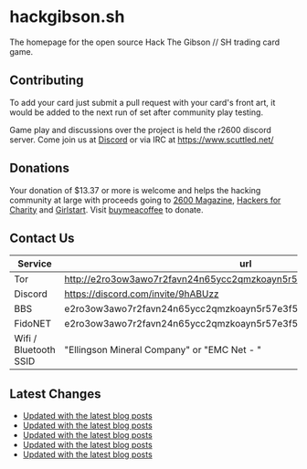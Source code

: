 # hackgibson.sh
The homepage for the open source Hack The Gibson // SH trading card game.


## Contributing

To add your card just submit a pull request with your card's front art, it would be added to the next run of set after community play testing.

Game play and discussions over the project is held the r2600 discord server. Come join us at [Discord](https://discord.com/invite/9hABUzz) or via IRC at https://www.scuttled.net/


## Donations

Your donation of $13.37 or more is welcome and helps the hacking community at large with proceeds going to [2600 Magazine](https://2600.com/), [Hackers for Charity](https://hackersforcharity.org) and [Girlstart](https://girlstart.org).  Visit [buymeacoffee](https://www.buymeacoffee.com/hackgibson.sh) to donate.


## Contact Us

Service | url
-|-
Tor | http://e2ro3ow3awo7r2favn24n65ycc2qmzkoayn5r57e3f56nvjwdcgg32ad.onion
Discord | https://discord.com/invite/9hABUzz
BBS | e2ro3ow3awo7r2favn24n65ycc2qmzkoayn5r57e3f56nvjwdcgg32ad.onion:23
FidoNET | e2ro3ow3awo7r2favn24n65ycc2qmzkoayn5r57e3f56nvjwdcgg32ad.onion:24554
Wifi / Bluetooth SSID | "Ellingson Mineral Company" or "EMC Net - <fidonet address>"

## Latest Changes
<!-- BLOG-POST-LIST:START -->
- [Updated with the latest blog posts](https://github.com/DFW2600/hackgibson.sh/commit/fe8f8bbadd8583212e1c258fc92e16bc0b307306)
- [Updated with the latest blog posts](https://github.com/DFW2600/hackgibson.sh/commit/63c06c89f1a27236d81af2a208a9aebe98dc85a4)
- [Updated with the latest blog posts](https://github.com/DFW2600/hackgibson.sh/commit/6470b22974c3203415094d02beb2eded38093559)
- [Updated with the latest blog posts](https://github.com/DFW2600/hackgibson.sh/commit/64178a49d3f28cbe9f03bd64bd59c2210b349446)
- [Updated with the latest blog posts](https://github.com/DFW2600/hackgibson.sh/commit/0f2f316a86b2af8c6fcc0f4cf1012eb75e55d7e7)
<!-- BLOG-POST-LIST:END -->

